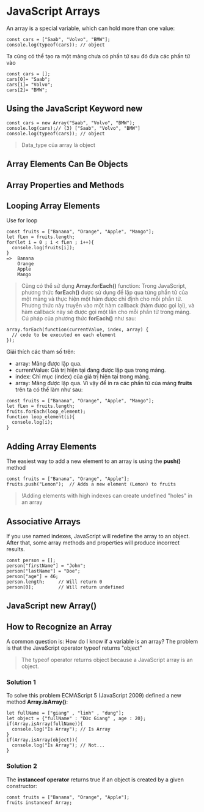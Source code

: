 # JavaScript Arrays

An array is a special variable, which can hold more than one value:

```
const cars = ["Saab", "Volvo", "BMW"];
console.log(typeof(cars)); // object
```

Ta cũng có thể tạo ra một mảng chưa có phần tử sau đó đưa các phần tử vào

```
const cars = [];
cars[0]= "Saab";
cars[1]= "Volvo";
cars[2]= "BMW";
```

## Using the JavaScript Keyword new

```
const cars = new Array("Saab", "Volvo", "BMW");
console.log(cars);// (3) ["Saab", "Volvo", "BMW"]
console.log(typeof(cars)); // object
```

> Data_type của array là object

## Array Elements Can Be Objects

## Array Properties and Methods

## Looping Array Elements

Use for loop

```
const fruits = ["Banana", "Orange", "Apple", "Mango"];
let fLen = fruits.length;
for(let i = 0 ; i < fLen ; i++){
  console.log(fruits[i]);
}
=>  Banana
    Orange
    Apple
    Mango
```

> Cũng có thể sử dụng **Array.forEach()** function:
> Trong JavaScript, phương thức **forEach()** được sử dụng để lặp qua từng phần tử của một mảng và thực hiện một hàm được chỉ định cho mỗi phần tử. Phương thức này truyền vào một hàm callback (hàm được gọi lại), và hàm callback này sẽ được gọi một lần cho mỗi phần tử trong mảng.
> Cú pháp của phương thức **forEach()** như sau:

```
array.forEach(function(currentValue, index, array) {
  // code to be executed on each element
});
```

Giải thích các tham số trên:

- array: Mảng được lặp qua.
- currentValue: Giá trị hiện tại đang được lặp qua trong mảng.
- index: Chỉ mục (index) của giá trị hiện tại trong mảng.
- array: Mảng được lặp qua.
  Vì vậy để in ra các phần tử của mảng **fruits** trên ta có thể làm như sau:

```
const fruits = ["Banana", "Orange", "Apple", "Mango"];
let fLen = fruits.length;
fruits.forEach(loop_element);
function loop_element(i){
  console.log(i);
}
```

## Adding Array Elements

The easiest way to add a new element to an array is using the **push()** method

```
const fruits = ["Banana", "Orange", "Apple"];
fruits.push("Lemon");  // Adds a new element (Lemon) to fruits
```

> !Adding elements with high indexes can create undefined "holes" in an array

## Associative Arrays

If you use named indexes, JavaScript will redefine the array to an object.
After that, some array methods and properties will produce incorrect results.

```
const person = [];
person["firstName"] = "John";
person["lastName"] = "Doe";
person["age"] = 46;
person.length;     // Will return 0
person[0];         // Will return undefined
```

## JavaScript new Array()

## How to Recognize an Array

A common question is: How do I know if a variable is an array?
The problem is that the JavaScript operator typeof returns "object"

> The typeof operator returns object because a JavaScript array is an object.

### Solution 1

To solve this problem ECMAScript 5 (JavaScript 2009) defined a new method **Array.isArray()**:

```
let fullName = ["giang" , "linh" , "dung"];
let object = {"fullName" : "Đức Giang" , age : 20};
if(Array.isArray(fullName)){
  console.log("Is Array"); // Is Array
}
if(Array.isArray(object)){
  console.log("Is Array"); // Not...
}
```

### Solution 2

The **instanceof operator** returns true if an object is created by a given constructor:

```
const fruits = ["Banana", "Orange", "Apple"];
fruits instanceof Array;
```
